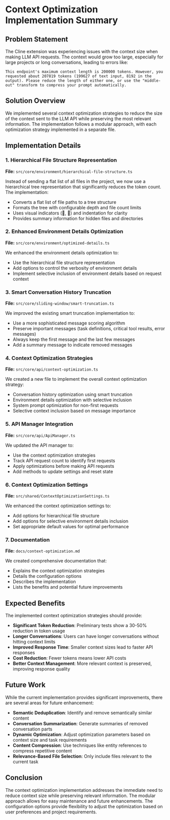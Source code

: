 # Context Optimization Implementation Summary

## Problem Statement

The Cline extension was experiencing issues with the context size when making LLM API requests. The context would grow too large, especially for large projects or long conversations, leading to errors like:

```
This endpoint's maximum context length is 200000 tokens. However, you requested about 207819 tokens (199627 of text input, 8192 in the output). Please reduce the length of either one, or use the "middle-out" transform to compress your prompt automatically.
```

## Solution Overview

We implemented several context optimization strategies to reduce the size of the context sent to the LLM API while preserving the most relevant information. The implementation follows a modular approach, with each optimization strategy implemented in a separate file.

## Implementation Details

### 1. Hierarchical File Structure Representation

**File:** `src/core/environment/hierarchical-file-structure.ts`

Instead of sending a flat list of all files in the project, we now use a hierarchical tree representation that significantly reduces the token count. The implementation:

- Converts a flat list of file paths to a tree structure
- Formats the tree with configurable depth and file count limits
- Uses visual indicators (📁, 📄) and indentation for clarity
- Provides summary information for hidden files and directories

### 2. Enhanced Environment Details Optimization

**File:** `src/core/environment/optimized-details.ts`

We enhanced the environment details optimization to:

- Use the hierarchical file structure representation
- Add options to control the verbosity of environment details
- Implement selective inclusion of environment details based on request context

### 3. Smart Conversation History Truncation

**File:** `src/core/sliding-window/smart-truncation.ts`

We improved the existing smart truncation implementation to:

- Use a more sophisticated message scoring algorithm
- Preserve important messages (task definitions, critical tool results, error messages)
- Always keep the first message and the last few messages
- Add a summary message to indicate removed messages

### 4. Context Optimization Strategies

**File:** `src/core/api/context-optimization.ts`

We created a new file to implement the overall context optimization strategy:

- Conversation history optimization using smart truncation
- Environment details optimization with selective inclusion
- System prompt optimization for non-first requests
- Selective context inclusion based on message importance

### 5. API Manager Integration

**File:** `src/core/api/ApiManager.ts`

We updated the API manager to:

- Use the context optimization strategies
- Track API request count to identify first requests
- Apply optimizations before making API requests
- Add methods to update settings and reset state

### 6. Context Optimization Settings

**File:** `src/shared/ContextOptimizationSettings.ts`

We enhanced the context optimization settings to:

- Add options for hierarchical file structure
- Add options for selective environment details inclusion
- Set appropriate default values for optimal performance

### 7. Documentation

**File:** `docs/context-optimization.md`

We created comprehensive documentation that:

- Explains the context optimization strategies
- Details the configuration options
- Describes the implementation
- Lists the benefits and potential future improvements

## Expected Benefits

The implemented context optimization strategies should provide:

- **Significant Token Reduction**: Preliminary tests show a 30-50% reduction in token usage
- **Longer Conversations**: Users can have longer conversations without hitting context limits
- **Improved Response Time**: Smaller context sizes lead to faster API responses
- **Cost Reduction**: Fewer tokens means lower API costs
- **Better Context Management**: More relevant context is preserved, improving response quality

## Future Work

While the current implementation provides significant improvements, there are several areas for future enhancement:

- **Semantic Deduplication**: Identify and remove semantically similar content
- **Conversation Summarization**: Generate summaries of removed conversation parts
- **Dynamic Optimization**: Adjust optimization parameters based on context size and task requirements
- **Content Compression**: Use techniques like entity references to compress repetitive content
- **Relevance-Based File Selection**: Only include files relevant to the current task

## Conclusion

The context optimization implementation addresses the immediate need to reduce context size while preserving relevant information. The modular approach allows for easy maintenance and future enhancements. The configuration options provide flexibility to adjust the optimization based on user preferences and project requirements.
